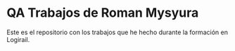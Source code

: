 # QA Trabajos de Roman Mysyura

Este es el repositorio con los trabajos que he hecho durante la formación en Logirail.

